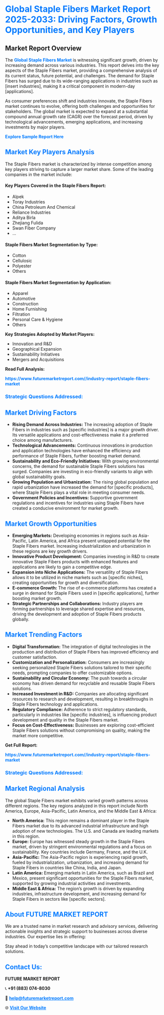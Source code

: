 <h1 style="color: #007BFF;">Global Staple Fibers Market Report 2025-2033: Driving Factors, Growth Opportunities, and Key Players</h1>

<section id="overview">
<h2>Market Report Overview</h2>
<p>The <a href="https://www.futuremarketreport.com//industry-report/staple-fibers-market" style="color: #007BFF; text-decoration: none;"><strong>Global Staple Fibers Market</strong></a> is witnessing significant growth, driven by increasing demand across various industries. This report delves into the key aspects of the Staple Fibers market, providing a comprehensive analysis of its current status, future potential, and challenges. The demand for Staple Fibers has surged due to its wide-ranging applications in industries such as [insert industries], making it a critical component in modern-day [applications].</p>
<p>As consumer preferences shift and industries innovate, the Staple Fibers market continues to evolve, offering both challenges and opportunities for stakeholders. The global market is expected to expand at a substantial compound annual growth rate (CAGR) over the forecast period, driven by technological advancements, emerging applications, and increasing investments by major players.</p>
</section>

<section id="overview">
<p><a href="https://www.futuremarketreport.com//request-sample/reportId=91105" style="color: #007BFF; text-decoration: none;"><strong>Explore Sample Report Here</strong></a></p>
</section>

<section id="key-players">
<h2 style="color: #007BFF;">Market Key Players Analysis</h2>
<p>The Staple Fibers market is characterized by intense competition among key players striving to capture a larger market share. Some of the leading companies in the market include:</p>
<h4>Key Players Covered in the Staple Fibers Report:</h4>
<ul><li>Alpek</li><li>Toray Industries</li><li>China Petroleum And Chemical</li><li>Reliance Industries</li><li>Aditya Birla</li><li>Zhejiang Fulida</li><li>Swan Fiber Company</li><li>...</li></ul>
<h4>Staple Fibers Market Segmentation by Type:</h4>
<ul><li>Cotton</li><li>Cellulosic</li><li>Polyester</li><li>Others</li></ul>

<h4>Staple Fibers Market Segmentation by Application:</h4>
<ul><li>Apparel</li><li>Automotive</li><li>Construction</li><li>Home Furnishing</li><li>Filtration</li><li>Personal Care &amp; Hygiene</li><li>Others</li></ul>
<p><strong>Key Strategies Adopted by Market Players:</strong></p>
<ul>
<li>Innovation and R&D</li>
<li>Geographical Expansion</li>
<li>Sustainability Initiatives</li>
<li>Mergers and Acquisitions</li>
</ul>
</section>

<section>
<p><strong>Read Full Analysis: </strong></p><a href="https://www.futuremarketreport.com//industry-report/staple-fibers-market" style="color: #007BFF; text-decoration: none;"><strong>https://www.futuremarketreport.com//industry-report/staple-fibers-market</strong></a>
<h3 style="color: #007BFF;">Strategic Questions Addressed:</h3>
</section>

<section id="driving-factors">
<h2 style="color: #007BFF;">Market Driving Factors</h2>
<ul>
<li><strong>Rising Demand Across Industries:</strong> The increasing adoption of Staple Fibers in industries such as [specific industries] is a major growth driver. Its versatile applications and cost-effectiveness make it a preferred choice among manufacturers.</li>
<li><strong>Technological Advancements:</strong> Continuous innovations in production and application technologies have enhanced the efficiency and performance of Staple Fibers, further boosting market demand.</li>
<li><strong>Sustainability and Eco-Friendly Initiatives:</strong> With growing environmental concerns, the demand for sustainable Staple Fibers solutions has surged. Companies are investing in eco-friendly variants to align with global sustainability goals.</li>
<li><strong>Growing Population and Urbanization:</strong> The rising global population and rapid urbanization have increased the demand for [specific products], where Staple Fibers plays a vital role in meeting consumer needs.</li>
<li><strong>Government Policies and Incentives:</strong> Supportive government regulations and incentives for industries using Staple Fibers have created a conducive environment for market growth.</li>
</ul>
</section>

<section id="growth-opportunities">
<h2 style="color: #007BFF;">Market Growth Opportunities</h2>
<ul>
<li><strong>Emerging Markets:</strong> Developing economies in regions such as Asia-Pacific, Latin America, and Africa present untapped potential for the Staple Fibers market. Increasing industrialization and urbanization in these regions are key growth drivers.</li>
<li><strong>Innovative Product Development:</strong> Companies investing in R&D to create innovative Staple Fibers products with enhanced features and applications are likely to gain a competitive edge.</li>
<li><strong>Expansion into Niche Applications:</strong> The versatility of Staple Fibers allows it to be utilized in niche markets such as [specific niches], creating opportunities for growth and diversification.</li>
<li><strong>E-commerce Growth:</strong> The rise of e-commerce platforms has created a surge in demand for Staple Fibers used in [specific applications], further boosting market growth.</li>
<li><strong>Strategic Partnerships and Collaborations:</strong> Industry players are forming partnerships to leverage shared expertise and resources, driving the development and adoption of Staple Fibers products globally.</li>
</ul>
</section>

<section id="trending-factors">
<h2 style="color: #007BFF;">Market Trending Factors</h2>
<ul>
<li><strong>Digital Transformation:</strong> The integration of digital technologies in the production and distribution of Staple Fibers has improved efficiency and customer satisfaction.</li>
<li><strong>Customization and Personalization:</strong> Consumers are increasingly seeking personalized Staple Fibers solutions tailored to their specific needs, prompting companies to offer customizable options.</li>
<li><strong>Sustainability and Circular Economy:</strong> The push towards a circular economy has driven demand for recyclable and reusable Staple Fibers solutions.</li>
<li><strong>Increased Investment in R&D:</strong> Companies are allocating significant resources to research and development, resulting in breakthroughs in Staple Fibers technology and applications.</li>
<li><strong>Regulatory Compliance:</strong> Adherence to strict regulatory standards, particularly in industries like [specific industries], is influencing product development and quality in the Staple Fibers market.</li>
<li><strong>Focus on Cost-Effectiveness:</strong> Businesses are exploring cost-efficient Staple Fibers solutions without compromising on quality, making the market more competitive.</li>
</ul>
</section>

<section>
<p><strong>Get Full Report: </strong></p><a href="https://www.futuremarketreport.com//industry-report/staple-fibers-market" style="color: #007BFF; text-decoration: none;"><strong>https://www.futuremarketreport.com//industry-report/staple-fibers-market</strong></a>
<h3 style="color: #007BFF;">Strategic Questions Addressed:</h3>
</section>


<section id="regional-analysis">
<h2 style="color: #007BFF;">Market Regional Analysis</h2>
<p>The global Staple Fibers market exhibits varied growth patterns across different regions. The key regions analyzed in this report include North America, Europe, Asia-Pacific, Latin America, and the Middle East & Africa:</p>
<ul>
<li><strong>North America:</strong> This region remains a dominant player in the Staple Fibers market due to its advanced industrial infrastructure and high adoption of new technologies. The U.S. and Canada are leading markets in this region.</li>
<li><strong>Europe:</strong> Europe has witnessed steady growth in the Staple Fibers market, driven by stringent environmental regulations and a focus on sustainability. Key countries include Germany, France, and the U.K.</li>
<li><strong>Asia-Pacific:</strong> The Asia-Pacific region is experiencing rapid growth, fueled by industrialization, urbanization, and increasing demand for Staple Fibers in countries like China, India, and Japan.</li>
<li><strong>Latin America:</strong> Emerging markets in Latin America, such as Brazil and Mexico, present significant opportunities for the Staple Fibers market, supported by growing industrial activities and investments.</li>
<li><strong>Middle East & Africa:</strong> The region’s growth is driven by expanding industries, infrastructure development, and increasing demand for Staple Fibers in sectors like [specific sectors].</li>
</ul>
</section>

<footer>
<h2 style="color: #007BFF;">About FUTURE MARKET REPORT</h2>
<p>We are a trusted name in market research and advisory services, delivering actionable insights and strategic support to businesses across diverse industries. Our expertise lies in offering:</p>

<p>Stay ahead in today’s competitive landscape with our tailored research solutions.</p>

<h2 style="color: #007BFF;">Contact Us:</h2>
<p><strong>FUTURE MARKET REPORT</strong></p>
<p>📞 <strong>+91 (883) 074-8030</strong></p>
<p>📧 <strong><a href="mailto:help@futuremarketreport.com" style="color: #007BFF;">help@futuremarketreport.com</a></strong></p>
<p>🌐 <strong><a href="https://www.futuremarketreport.com/" style="color: #007BFF;">Visit Our Website</a></strong></p>
</footer>